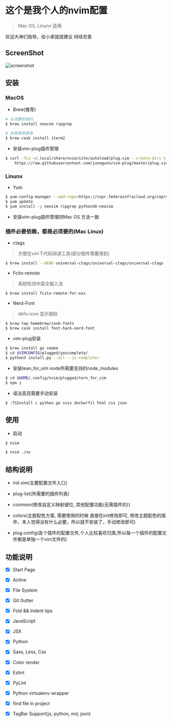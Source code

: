 # 这个是我个人的nvim配置
> Mac OS, Linunx 适用

欢迎大神们指导，给小弟提提建议
持续完善

## ScreenShot
![screenshot](./screenshot/main.gif)

## 安装

### MacOS

- Brew(推荐)
```bash
# 必须要安装的
$ brew install neovim ripgrep

# 非常推荐使用
$ brew cask install iterm2
```

- 安装vim-plug插件管理
```bash
$ curl -fLo ~/.local/share/nvim/site/autoload/plug.vim --create-dirs \
    https://raw.githubusercontent.com/junegunn/vim-plug/master/plug.vim
```

### Linunx

- Yum
```bash
$ yum-config-manager --add-repo=https://copr.fedorainfracloud.org/coprs/carlwgeorge/ripgrep/repo/epel-7/carlwgeorge-ripgrep-epel-7.repo
$ yum update
$ yum install -y neovim ripgrep python36-neovim
```

- 安装vim-plug插件管理同Mac OS 方法一致

### 插件必要依赖，都是必须要的(Mac Linux)

- ctags
> 方便在vim下代码阅读工具(部分插件需要用到)
```bash
$ brew install --HEAD universal-ctags/universal-ctags/universal-ctags
```

- Fcitx-remote
> 系统检测中英文输入法
```bash
$ brew install fcitx-remote-for-osx
```

- Nerd-Font
> defx-icon 显示图标
```bash
$ brew tap homebrew/cask-fonts
$ brew cask install font-hack-nerd-font
```

- vim-plug安装
```bash
$ brew install go cmake
$ cd $VIMCONFIG/plugged/youcomplete/
$ python3 install.py --all --js-completer
```

- 安装tean_for_vim node所需要支持的node_modules
```bash
$ cd $HOME/.config/nvim/plugged/tern_for_vim
$ npm i
```

- 语法高亮需要手动安装
```
$ :TSInstall c python go scss dockerfil html css json
```

## 使用

- 启动
```bash
$ nvim

$ nvim ./xx
```

## 结构说明

- init.vim(主要配置文件入口)
- plug-list(所需要的插件列表)

- common(修改自定义映射键位, 其他配置功能(无需插件的))
- colors(主题配色方案, 需要使用的时候 直接在init修改即可, 修改主题配色的插件，本人觉得没有什么必要，所以就不安装了，手动修改即可)
- plug.config(各个插件的配置文件,个人比较喜欢归类,所以每一个插件的配置文件都是单独一个vim文件的)

## 功能说明
- [x] Start Page
- [x] Airline
- [x] File System
- [x] Git Gutter
- [x] Fold && Indent tips
- [x] JavaScript
- [x] JSX
- [x] Python
- [x] Sass, Less, Css
- [x] Color render
- [x] Eslint
- [x] PyLint
- [x] Python virtualenv wrapper
- [x] find file in project
- [x] TagBar Support(js, python, md, json)

